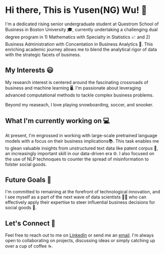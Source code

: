 # Hi there, This is Yusen(NG) Wu! 👋

I'm a dedicated rising senior undergraduate student at Questrom School of Business in Boston University 🎓, currently undertaking a challenging dual degree program in 1) Mathematics with Specialty in Statistics 📈 and 2) Business Administration with Concentation in Business Analytics 💼. This enriching academic journey allows me to blend the analytical rigor of data with the strategic facets of business.

## My Interests 😃

My research interest is centered around the fascinating crossroads of business and machine learning 🖥️. I'm passionate about leveraging advanced computational methods to tackle complex business problems.

Beyond my reaseach, I love playing snowboarding, soccer, and snooker.

## What I'm currently working on 💻

At present, I'm engrossed in working with large-scale pretrained language models with a focus on their business implications📚. This task enables me to glean valuable insights from unstructured text data like patent corpus 📝, an increasingly important skill in our data-driven era 🌐. I also focused on the use of NLP technoques to counter the spread of misinformation to folster social goods.

## Future Goals 🚀

I'm committed to remaining at the forefront of technological innovation, and I see myself as a part of the next wave of data scientists 🧑‍💻 who can effectively apply their expertise to steer influential business decisions for social goods 🎯.

## Let's Connect 🤝

Feel free to reach out to me on [LinkedIn](https://www.linkedin.com/in/yusen-wu-7bb7351a9/) or send me an [email](mailto:yusenwu13@gmail.com). I'm always open to collaborating on projects, discussing ideas or simply catching up over a cup of coffee ☕.

